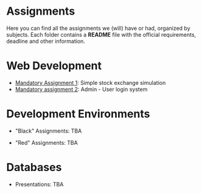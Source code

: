 # Assignments

Here you can find all the assignments we (will) have or had, organized by subjects. Each folder contains a **README** file with the official requirements, deadline and other information.

# Web Development

-   [Mandatory Assignment 1](https://github.com/gaboratorium/keaproject/tree/master/zoli/Assignments/Web_development/1st_mandatory_assignment): Simple stock exchange simulation
-   [Mandatory assignment 2](https://github.com/gaboratorium/keaproject/tree/master/zoli/Assignments/Web_development/2nd_mandatory_assignment): Admin - User login system

# Development Environments

-   "Black" Assignments: TBA

-   "Red" Assignments: TBA

# Databases

-   Presentations: TBA
